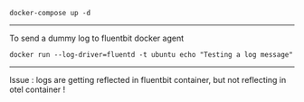 ```docker-compose up -d```

____________________________

To send a dummy log to fluentbit docker agent

```docker run --log-driver=fluentd -t ubuntu echo "Testing a log message"```

_________________________________

Issue : logs are getting reflected in fluentbit container, but not reflecting in otel container !
